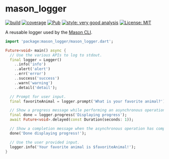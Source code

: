 # mason_logger

[![build](https://github.com/felangel/mason/workflows/mason_logger/badge.svg)](https://github.com/felangel/mason/actions)
[![coverage](https://raw.githubusercontent.com/felangel/mason/feat/mason-logger/packages/mason_logger/coverage_badge.svg)](https://github.com/felangel/mason/actions)
[![Pub](https://img.shields.io/pub/v/mason_logger.svg)](https://pub.dev/packages/mason)
[![style: very good analysis](https://img.shields.io/badge/style-very_good_analysis-B22C89.svg)](https://pub.dev/packages/very_good_analysis)
[![License: MIT](https://img.shields.io/badge/license-MIT-purple.svg)](https://opensource.org/licenses/MIT)

A reusable logger used by the [Mason CLI](https://github.com/felangel/mason).

```dart
import 'package:mason_logger/mason_logger.dart';

Future<void> main() async {
  // Use the various APIs to log to stdout.
  final logger = Logger()
    ..info('info')
    ..alert('alert')
    ..err('error')
    ..success('success')
    ..warn('warning')
    ..detail('detail');

  // Prompt for user input.
  final favoriteAnimal = logger.prompt('What is your favorite animal?');

  // Show a progress message while performing an asynchronous operation.
  final done = logger.progress('Displaying progress');
  await Future<void>.delayed(const Duration(seconds: 1));

  // Show a completion message when the asynchronous operation has completed.
  done('Done displaying progress!');

  // Use the user provided input.
  logger.info('Your favorite animal is $favoriteAnimal!');
}
```
